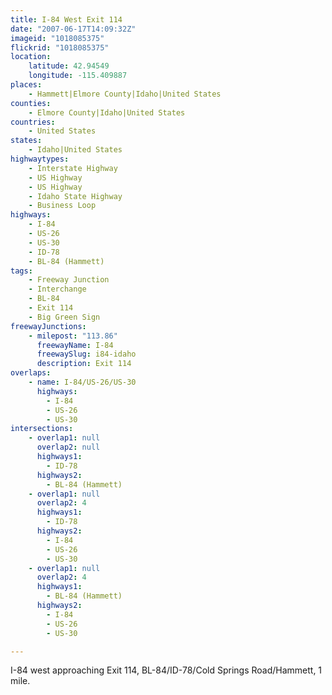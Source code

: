 ```yaml
---
title: I-84 West Exit 114
date: "2007-06-17T14:09:32Z"
imageid: "1018085375"
flickrid: "1018085375"
location:
    latitude: 42.94549
    longitude: -115.409887
places:
    - Hammett|Elmore County|Idaho|United States
counties:
    - Elmore County|Idaho|United States
countries:
    - United States
states:
    - Idaho|United States
highwaytypes:
    - Interstate Highway
    - US Highway
    - US Highway
    - Idaho State Highway
    - Business Loop
highways:
    - I-84
    - US-26
    - US-30
    - ID-78
    - BL-84 (Hammett)
tags:
    - Freeway Junction
    - Interchange
    - BL-84
    - Exit 114
    - Big Green Sign
freewayJunctions:
    - milepost: "113.86"
      freewayName: I-84
      freewaySlug: i84-idaho
      description: Exit 114
overlaps:
    - name: I-84/US-26/US-30
      highways:
        - I-84
        - US-26
        - US-30
intersections:
    - overlap1: null
      overlap2: null
      highways1:
        - ID-78
      highways2:
        - BL-84 (Hammett)
    - overlap1: null
      overlap2: 4
      highways1:
        - ID-78
      highways2:
        - I-84
        - US-26
        - US-30
    - overlap1: null
      overlap2: 4
      highways1:
        - BL-84 (Hammett)
      highways2:
        - I-84
        - US-26
        - US-30

---
```

I-84 west approaching Exit 114, BL-84/ID-78/Cold Springs Road/Hammett, 1 mile.
